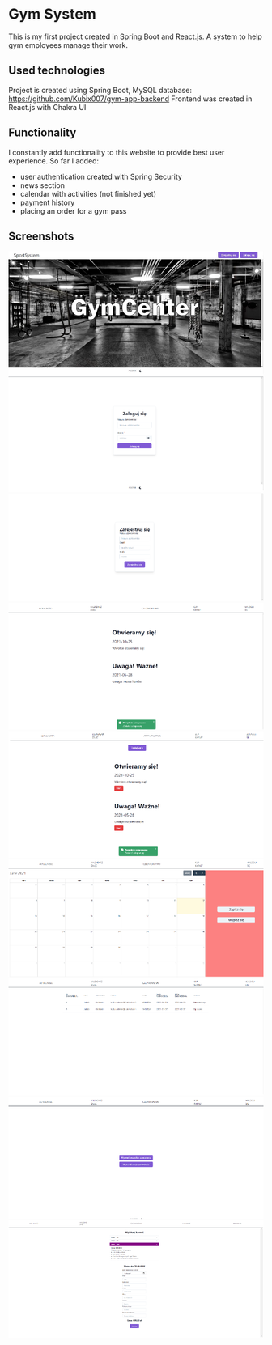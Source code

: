 # Gym System
This is my first project created in Spring Boot and React.js.
A system to help gym employees manage their work. 

## Used technologies
Project is created using Spring Boot, MySQL database: 
https://github.com/Kubix007/gym-app-backend
Frontend was created in React.js with Chakra UI

## Functionality
I constantly add functionality to this website to provide best user experience. So far I added:
  - user authentication created with Spring Security
  - news section
  - calendar with activities (not finished yet)  
  - payment history
  - placing an order for a gym pass
  
## Screenshots
![Screenshoot](./ReadmeImages/1.png)
![Screenshoot](./ReadmeImages/2.png)
![Screenshoot](./ReadmeImages/3.png)
![Screenshoot](./ReadmeImages/4.png)
![Screenshoot](./ReadmeImages/5.png)
![Screenshoot](./ReadmeImages/6.png)
![Screenshoot](./ReadmeImages/7.png)
![Screenshoot](./ReadmeImages/8.png)
![Screenshoot](./ReadmeImages/9.png)




  
